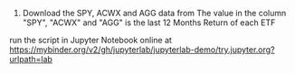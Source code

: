 1) Download the SPY, ACWX and AGG data from 
The value in the column "SPY", "ACWX" and "AGG" is the last 12 Months Return of each ETF

run the script in Jupyter Notebook online at https://mybinder.org/v2/gh/jupyterlab/jupyterlab-demo/try.jupyter.org?urlpath=lab
